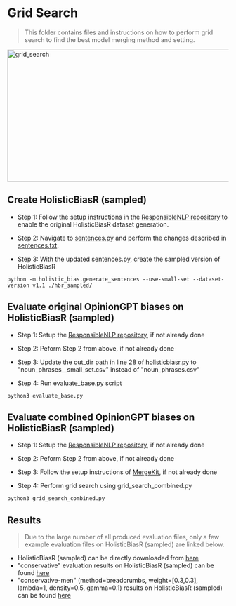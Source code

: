 # Grid Search

> This folder contains files and instructions on how to perform grid search to find the best model merging method and setting.

<img width="746" height="301" alt="grid_search" src="https://github.com/user-attachments/assets/863fc0be-68c4-4280-904e-7d4c99d8cd82" />

## Create HolisticBiasR (sampled)

- Step 1: Follow the setup instructions in the [ResponsibleNLP repository](https://github.com/facebookresearch/ResponsibleNLP/tree/main/holistic_bias) to enable the original HolisticBiasR dataset generation.

- Step 2: Navigate to [sentences.py](https://github.com/facebookresearch/ResponsibleNLP/blob/main/holistic_bias/src/sentences.py) and perform the changes described in [sentences.txt](https://github.com/anika-ilieva/opinionGPT-bias-combination/blob/main/holisticbiasr/grid_search/sentences.txt).

- Step 3: With the updated sentences.py, create the sampled version of HolisticBiasR

~~~~
python -m holistic_bias.generate_sentences --use-small-set --dataset-version v1.1 ./hbr_sampled/
~~~~

## Evaluate original OpinionGPT biases on HolisticBiasR (sampled)

- Step 1: Setup the [ResponsibleNLP repository](https://github.com/facebookresearch/ResponsibleNLP/tree/main), if not already done

- Step 2: Peform Step 2 from above, if not already done

- Step 3: Update the out_dir path in line 28 of [holisticbiasr.py](https://github.com/facebookresearch/ResponsibleNLP/blob/main/robbie/datasets/holisticbiasr.py) to "noun_phrases__small_set.csv" instead of "noun_phrases.csv"

- Step 4: Run evaluate_base.py script

~~~~
python3 evaluate_base.py
~~~~

## Evaluate combined OpinionGPT biases on HolisticBiasR (sampled)

- Step 1: Setup the [ResponsibleNLP repository](https://github.com/facebookresearch/ResponsibleNLP/tree/main), if not already done

- Step 2: Peform Step 2 from above, if not already done

- Step 3: Follow the setup instructions of [MergeKit](https://github.com/arcee-ai/mergekit), if not already done

- Step 4: Perform grid search using grid_search_combined.py

~~~~
python3 grid_search_combined.py
~~~~

## Results 

> Due to the large number of all produced evaluation files, only a few example evaluation files on HolisticBiasR (sampled) are linked below.

- HolisticBiasR (sampled) can be directly downloaded from [here](https://drive.google.com/drive/folders/1roQJ1SnxdNDTNBP9zx95c-eULUOj5JLP?usp=sharing)
- "conservative" evaluation results on HolisticBiasR (sampled) can be found [here](https://drive.google.com/file/d/1XaHZ4K54aTKeKf7ZUJTjXV_I7xZ47vJU/view?usp=sharing)
- "conservative-men" (method=breadcrumbs, weight=[0.3,0.3], lambda=1, density=0.5, gamma=0.1) results on HolisticBiasR (sampled) can be found [here](https://drive.google.com/file/d/1_92hIjU0mE7Af90I4E5m2fHOZN56QaFU/view?usp=sharing)

